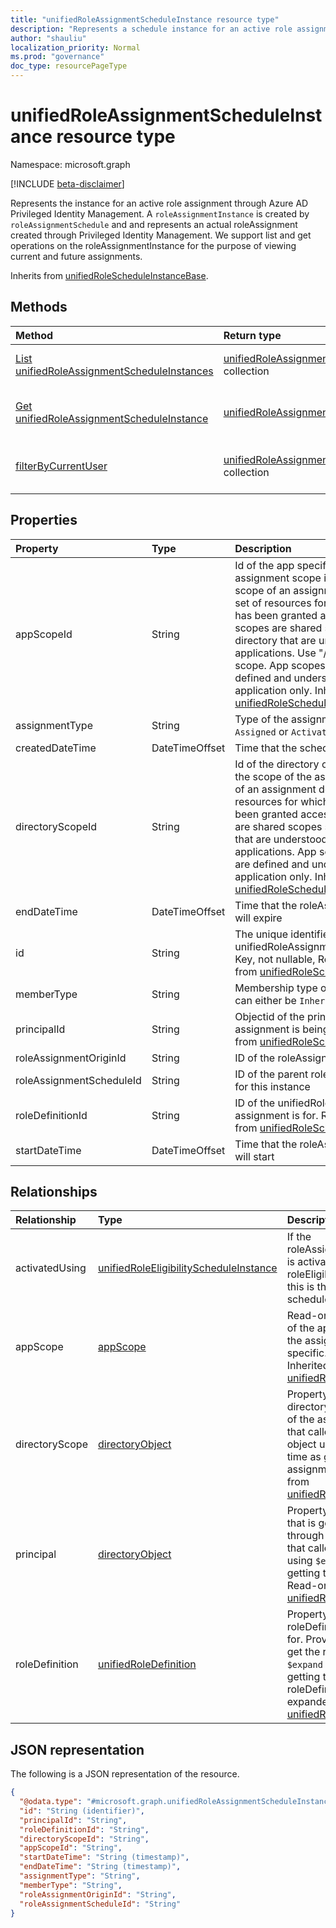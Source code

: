 ```yaml
---
title: "unifiedRoleAssignmentScheduleInstance resource type"
description: "Represents a schedule instance for an active role assignment operations through Azure AD Privileged Identity Management."
author: "shauliu"
localization_priority: Normal
ms.prod: "governance"
doc_type: resourcePageType
---
```


# unifiedRoleAssignmentScheduleInstance resource type

Namespace: microsoft.graph 

[!INCLUDE [beta-disclaimer](../../includes/beta-disclaimer.md)]

Represents the instance for an active role assignment through Azure AD Privileged Identity Management. A `roleAssignmentInstance` is created by `roleAssignmentSchedule` and and represents an actual roleAssignment created through Privileged Identity Management. We support list and get operations on the roleAssignmentInstance for the purpose of viewing current and future assignments.

Inherits from [unifiedRoleScheduleInstanceBase](../resources/unifiedrolescheduleinstancebase.md).

## Methods
|Method|Return type|Description|
|:---|:---|:---|
|[List unifiedRoleAssignmentScheduleInstances](../api/unifiedroleassignmentscheduleinstance-list.md)|[unifiedRoleAssignmentScheduleInstance](../resources/unifiedroleassignmentscheduleinstance.md) collection|Get a list of the [unifiedRoleAssignmentScheduleInstance](../resources/unifiedroleassignmentscheduleinstance.md) objects and their properties.|
|[Get unifiedRoleAssignmentScheduleInstance](../api/unifiedroleassignmentscheduleinstance-get.md)|[unifiedRoleAssignmentScheduleInstance](../resources/unifiedroleassignmentscheduleinstance.md)|Read the properties and relationships of an [unifiedRoleAssignmentScheduleInstance](../resources/unifiedroleassignmentscheduleinstance.md) object.|
|[filterByCurrentUser](../api/unifiedroleassignmentscheduleinstance-filterbycurrentuser.md)|[unifiedRoleAssignmentScheduleInstance](../resources/unifiedroleassignmentscheduleinstance.md) collection|Get a list of the [unifiedRoleAssignmentScheduleInstance](../resources/unifiedRoleAssignmentScheduleInstance.md) objects and their properties granted to a particular user.|

## Properties
|Property|Type|Description|
|:---|:---|:---|
|appScopeId|String|Id of the app specific scope when the assignment scope is app specific. The scope of an assignment determines the set of resources for which the principal has been granted access. Directory scopes are shared scopes stored in the directory that are understood by multiple applications. Use "/" for tenant-wide scope. App scopes are scopes that are defined and understood by this application only. Inherited from [unifiedRoleScheduleInstanceBase](../resources/unifiedrolescheduleinstancebase.md)|
|assignmentType|String|Type of the assignment. It can either be `Assigned` or `Activated`.|
|createdDateTime|DateTimeOffset|Time that the schedule was created.|
|directoryScopeId|String|Id of the directory object representing the scope of the assignment. The scope of an assignment determines the set of resources for which the principal has been granted access. Directory scopes are shared scopes stored in the directory that are understood by multiple applications. App scopes are scopes that are defined and understood by this application only. Inherited from [unifiedRoleScheduleInstanceBase](../resources/unifiedrolescheduleinstancebase.md)|
|endDateTime|DateTimeOffset|Time that the roleAssignmentInstance will expire|
|id|String|The unique identifier for the unifiedRoleAssignmentScheduleInstance. Key, not nullable, Read-only. Inherited from [unifiedRoleScheduleInstanceBase](../resources/unifiedrolescheduleinstancebase.md)|
|memberType|String|Membership type of the assignment. It can either be `Inherited`, `Direct`, or `Group`.|
|principalId|String|Objectid of the principal to which the assignment is being granted to. Inherited from [unifiedRoleScheduleInstanceBase](../resources/unifiedrolescheduleinstancebase.md)|
|roleAssignmentOriginId|String|ID of the roleAssignment in the directory|
|roleAssignmentScheduleId|String|ID of the parent roleAssignmentSchedule for this instance|
|roleDefinitionId|String|ID of the unifiedRoleDefinition the assignment is for. Read only. Inherited from [unifiedRoleScheduleInstanceBase](../resources/unifiedrolescheduleinstancebase.md)|
|startDateTime|DateTimeOffset|Time that the roleAssignmentInstance will start|

## Relationships
|Relationship|Type|Description|
|:---|:---|:---|
|activatedUsing|[unifiedRoleEligibilityScheduleInstance](../resources/unifiedroleeligibilityscheduleinstance.md)|If the roleAssignmentScheduleInstance is activated by a roleEligibilityScheduleRequest, this is the link to the related schedule instance.|
|appScope|[appScope](../resources/appscope.md)|Read-only property with details of the app specific scope when the assignment scope is app specific. Containment entity. Inherited from [unifiedRoleScheduleInstanceBase](../resources/unifiedrolescheduleinstancebase.md)|
|directoryScope|[directoryObject](../resources/directoryobject.md)|Property referencing the directory object that is the scope of the assignment. Provided so that callers can get the directory object using `$expand` at the same time as getting the role assignment. Read-only. Inherited from [unifiedRoleScheduleInstanceBase](../resources/unifiedrolescheduleinstancebase.md)|
|principal|[directoryObject](../resources/directoryobject.md)|Property referencing the principal that is getting a role assignment through the request. Provided so that callers can get the principal using `$expand` at the same time as getting the role assignment. Read-only. Inherited from [unifiedRoleScheduleInstanceBase](../resources/unifiedrolescheduleinstancebase.md)|
|roleDefinition|[unifiedRoleDefinition](../resources/unifiedroledefinition.md)|Property indicating the roleDefinition the assignment is for. Provided so that callers can get the role definition using `$expand` at the same time as getting the role assignment. roleDefinition.Id will be auto expanded. Inherited from [unifiedRoleScheduleInstanceBase](../resources/unifiedrolescheduleinstancebase.md)|

## JSON representation
The following is a JSON representation of the resource.
<!-- {
  "blockType": "resource",
  "keyProperty": "id",
  "@odata.type": "microsoft.graph.unifiedRoleAssignmentScheduleInstance",
  "baseType": "microsoft.graph.unifiedRoleScheduleInstanceBase",
  "openType": false
}
-->
``` json
{
  "@odata.type": "#microsoft.graph.unifiedRoleAssignmentScheduleInstance",
  "id": "String (identifier)",
  "principalId": "String",
  "roleDefinitionId": "String",
  "directoryScopeId": "String",
  "appScopeId": "String",
  "startDateTime": "String (timestamp)",
  "endDateTime": "String (timestamp)",
  "assignmentType": "String",
  "memberType": "String",
  "roleAssignmentOriginId": "String",
  "roleAssignmentScheduleId": "String"
}
```

